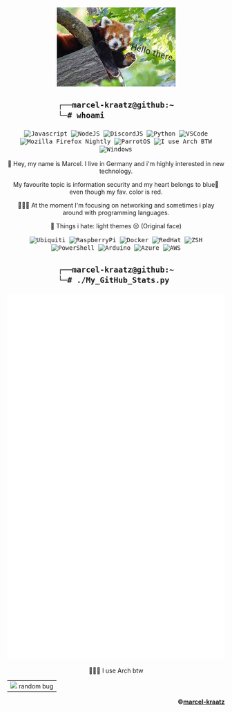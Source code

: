 <body align=center>
    <h1 align=center>
        <a>
            <kbd><img align=center src=https://raw.githubusercontent.com/marcel-kraatz/marcel-kraatz/master/images.png></img></kbd>
        </a>
    </h1>
<div align=center>
<h2 align=center>

```zsh
┌──marcel-kraatz@github:~
└─# whoami               
``` 
</h2>    
</div>
<div align="center">
<kbd>    
<!-- 
Everything in here i use more or less often, but i worked with it a few times. So i know what it is and how to use it. 
However i'm not a master in everything.
This also represents the back of my Laptop :D
-->
        <img align=center width="26px" src="https://cdn.icon-icons.com/icons2/2108/PNG/512/javascript_icon_130900.png" title="Javascript">
        <img align=center width="26px" src="https://cdn.icon-icons.com/icons2/2107/PNG/512/file_type_node_icon_130301.png" title="NodeJS">
        <img align=center width="26px" src="https://i.imgur.com/wSTFkRM.png" title="DiscordJS">
        <img align=center width="26px" src="https://cdn.icon-icons.com/icons2/112/PNG/512/python_18894.png" title="Python">
        <img align=center width="26px" src="https://cdn.icon-icons.com/icons2/2107/PNG/512/file_type_vscode_icon_130084.png" title="VSCode">
        <img align=center width="26px" src="https://design.firefox.com/product-identity/firefox-nightly/firefox-logo-nightly.png" title="Mozilla Firefox Nightly">   
        <img align=center width="26px" src="https://upload.wikimedia.org/wikipedia/commons/4/45/Parrot_Logo.png" title="ParrotOS">
        <img align=center width="26px" src="https://upload.wikimedia.org/wikipedia/commons/thumb/a/a5/Archlinux-icon-crystal-64.svg/1024px-Archlinux-icon-crystal-64.svg.png" title="I use Arch BTW">
        <img align=center width="26px" src="https://upload.wikimedia.org/wikipedia/commons/thumb/5/5f/Windows_logo_-_2012.svg/2048px-Windows_logo_-_2012.svg.png" title="Windows">
    </kbd>
</div>
<div align=center>     
<br>
🔭 Hey, my name is Marcel. 
I live in Germany and i'm 
highly interested in new technology.
    
My favourite topic is 
information security 
and my heart belongs to blue💙
even though my fav. color is red.

👨🏼‍💻 At the moment I'm 
focusing on networking 
and sometimes i play around 
with programming languages.
    
💩 Things i hate: 
light themes 😣 (Original face)
<br>
</div>
<div align="center"> 
    <kbd>
        <img align=center width="26px" src="https://cdn.icon-icons.com/icons2/2108/PNG/512/ubiquiti_icon_130804.png" title="Ubiquiti"/>
        <img align=center width="26px" src="https://cdn.icon-icons.com/icons2/2108/PNG/512/raspberry_pi_icon_130847.png" title="RaspberryPi">
        <img align=center width="26px" src="https://cdn.icon-icons.com/icons2/2107/PNG/512/file_type_docker_icon_130643.png" title="Docker">
        <img align=center width="26px" src="https://cdn.icon-icons.com/icons2/2415/PNG/512/redhat_original_logo_icon_146372.png" title="RedHat">
        <img align=center width="26px" src="https://raw.githubusercontent.com/posquit0/zshrc/master/icon.png?v=3&s=200" title="ZSH">
        <img align=center width="26px" src="https://cdn.icon-icons.com/icons2/2107/PNG/512/file_type_powershell_icon_130243.png" title="PowerShell">
        <img align=center width="26px" src="https://cdn.icon-icons.com/icons2/2107/PNG/512/file_type_arduino_icon_130743.png" title="Arduino">
        <img align=center width="26px" src="https://cdn.icon-icons.com/icons2/2107/PNG/512/file_type_azure_icon_130731.png" title="Azure">
        <img align=center width="26px" src="https://cdn.icon-icons.com/icons2/844/PNG/512/AWS_icon-icons.com_67084.png" title="AWS">
    </kbd>  
</div>
<h2 align=center>
    
```zsh
┌──marcel-kraatz@github:~
└─# ./My_GitHub_Stats.py 
```
<kbd>
    <img align=center src=https://github.com/marcel-kraatz/marcel-kraatz/blob/master/github-metrics.svg></img>
</kbd>    
</h2>
<p align=center>🧝🏼‍♂️ I use Arch btw</p> <!-- Just for the memes but i really use it daily -->
</body>

<table align="center">
    <tr>
        <td>
            <img src=https://c.tenor.com/SUv_dmC388EAAAAj/oops-uh-oh.gif> random bug 
        </td>
    </tr>
</table>

<div align="right">
    
**©[marcel-kraatz](https://github.com/marcel-kraatz)**  
</div>
